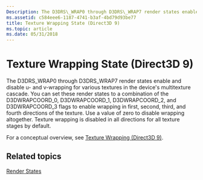 ```yaml
---
Description: The D3DRS\_WRAP0 through D3DRS\_WRAP7 render states enable and disable u- and v-wrapping for various textures in the device's multitexture cascade.
ms.assetid: c584eee6-1187-4741-b3af-4bd79d93be77
title: Texture Wrapping State (Direct3D 9)
ms.topic: article
ms.date: 05/31/2018
---
```


# Texture Wrapping State (Direct3D 9)

The D3DRS\_WRAP0 through D3DRS\_WRAP7 render states enable and disable u- and v-wrapping for various textures in the device's multitexture cascade. You can set these render states to a combination of the D3DWRAPCOORD\_0, D3DWRAPCOORD\_1, D3DWRAPCOORD\_2, and D3DWRAPCOORD\_3 flags to enable wrapping in first, second, third, and fourth directions of the texture. Use a value of zero to disable wrapping altogether. Texture wrapping is disabled in all directions for all texture stages by default.

For a conceptual overview, see [Texture Wrapping (Direct3D 9)](texture-wrapping.md).

## Related topics

<dl> <dt>

[Render States](render-states.md)
</dt> </dl>

 

 



